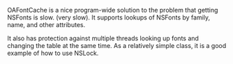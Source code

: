 

OAFontCache is a nice program-wide solution to the problem that getting NSFonts is slow. (very slow). It supports lookups of NSFonts by family, name, and other attributes.

It also has protection against multiple threads looking up fonts and changing the table at the same time. As a relatively simple class, it is a good example of how to use NSLock.

